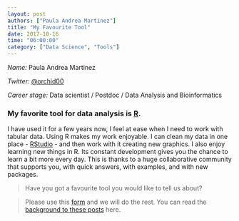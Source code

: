 ```yaml
---
layout: post
authors: ["Paula Andrea Martinez"]
title: "My Favourite Tool"
date: 2017-10-16
time: "06:00:00"
category: ["Data Science", "Tools"]
---
```


*Name:* Paula Andrea Martinez

*Twitter:* [@orchid00](https://twitter.com/orchid00)

*Career stage:* Data scientist / Postdoc / Data Analysis and Bioinformatics

### My favorite tool for data analysis is [R](https://www.r-project.org/). 

I have used it for a few years now, I feel at ease when I need to work with tabular data. 
Using R makes my work enjoyable. I can clean my data in one place - [RStudio](https://www.rstudio.com/) - and then work with it creating new graphics. 
I also enjoy learning new things in R. Its constant development gives you the chance to learn a bit more every day. This is thanks to a 
huge collaborative community that supports you, with quick answers, with examples, and with new packages.

> Have you got a favourite tool you would like to tell us about? 

> Please use this [form](https://docs.google.com/forms/d/e/1FAIpQLSeiu5NzJsLxYueaQrNn_qKbaa5JR2Sz12CeCRyedKQxwb54Dw/viewform) 
> and we will do the rest. You can read the [background to these posts](https://software-carpentry.org/blog/2017/10/fave-tools.html) here.
